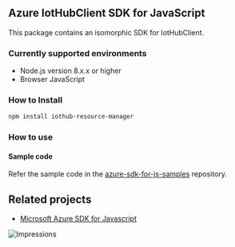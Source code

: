 ## Azure IotHubClient SDK for JavaScript

This package contains an isomorphic SDK for IotHubClient.

### Currently supported environments

- Node.js version 8.x.x or higher
- Browser JavaScript

### How to Install

```bash
npm install iothub-resource-manager
```

### How to use

#### Sample code

Refer the sample code in the [azure-sdk-for-js-samples](https://github.com/Azure/azure-sdk-for-js-samples) repository.

## Related projects

- [Microsoft Azure SDK for Javascript](https://github.com/Azure/azure-sdk-for-js)


![Impressions](https://azure-sdk-impressions.azurewebsites.net/api/impressions/azure-sdk-for-js%2Fsdk%2Fcdn%2Farm-cdn%2FREADME.png)